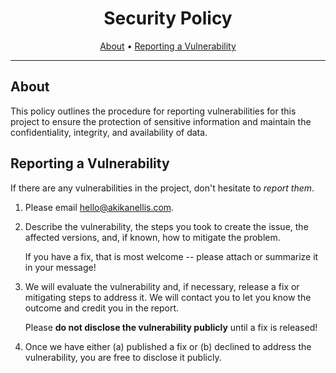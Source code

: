 <!-- markdownlint-disable MD041 -->

<div align="center">

# Security Policy

[About](#about)
•
[Reporting a Vulnerability](#reporting-a-vulnerability)

</div>

---

## About

This policy outlines the procedure for reporting vulnerabilities for this
project to ensure the protection of sensitive information and maintain the
confidentiality, integrity, and availability of data.

## Reporting a Vulnerability

If there are any vulnerabilities in the project, don't hesitate to
_report them_.

1. Please email [hello@akikanellis.com](mailto:hello@akikanellis.com).
2. Describe the vulnerability, the steps you took to create the issue, the
    affected versions, and, if known, how to mitigate the problem.

    If you have a fix, that is most welcome -- please attach or summarize it in
    your message!

3. We will evaluate the vulnerability and, if necessary, release a fix or
    mitigating steps to address it. We will contact you to let you know the
    outcome and credit you in the report.

    Please **do not disclose the vulnerability publicly** until a fix is
    released!

4. Once we have either (a) published a fix or (b) declined to address the
    vulnerability, you are free to disclose it publicly.
